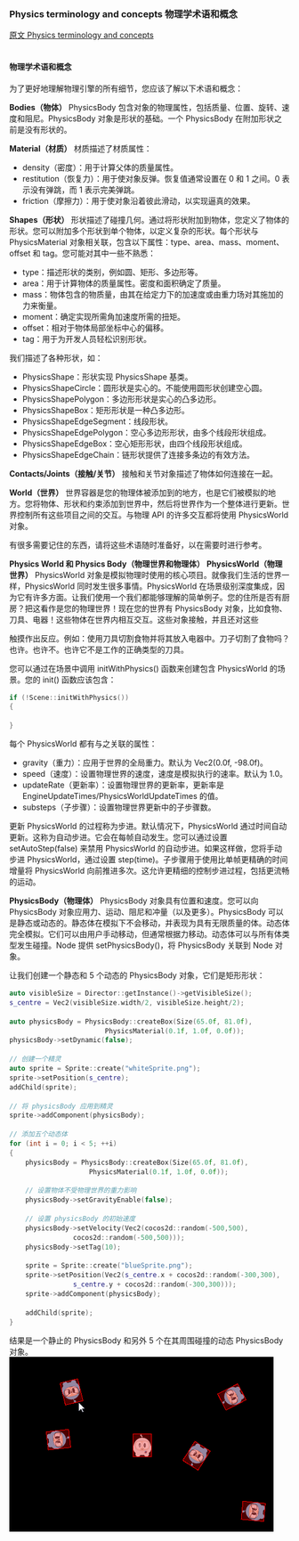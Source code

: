 ### Physics terminology and concepts  物理学术语和概念
[原文 Physics terminology and concepts](https://docs.cocos2d-x.org/cocos2d-x/v4/en/physics/concepts.html) 
<br>
<br>

#### 物理学术语和概念
为了更好地理解物理引擎的所有细节，您应该了解以下术语和概念：

**Bodies（物体）**
PhysicsBody 包含对象的物理属性，包括质量、位置、旋转、速度和阻尼。PhysicsBody 对象是形状的基础。一个 PhysicsBody 在附加形状之前是没有形状的。

**Material（材质）**
材质描述了材质属性：

- density（密度）：用于计算父体的质量属性。
- restitution（恢复力）：用于使对象反弹。恢复值通常设置在 0 和 1 之间。0 表示没有弹跳，而 1 表示完美弹跳。
- friction（摩擦力）：用于使对象沿着彼此滑动，以实现逼真的效果。

**Shapes（形状）**
形状描述了碰撞几何。通过将形状附加到物体，您定义了物体的形状。您可以附加多个形状到单个物体，以定义复杂的形状。每个形状与 PhysicsMaterial 对象相关联，包含以下属性：type、area、mass、moment、offset 和 tag。您可能对其中一些不熟悉：

- type：描述形状的类别，例如圆、矩形、多边形等。
- area：用于计算物体的质量属性。密度和面积确定了质量。
- mass：物体包含的物质量，由其在给定力下的加速度或由重力场对其施加的力来衡量。
- moment：确定实现所需角加速度所需的扭矩。
- offset：相对于物体局部坐标中心的偏移。
- tag：用于为开发人员轻松识别形状。

我们描述了各种形状，如：

- PhysicsShape：形状实现 PhysicsShape 基类。
- PhysicsShapeCircle：圆形状是实心的。不能使用圆形状创建空心圆。
- PhysicsShapePolygon：多边形形状是实心的凸多边形。
- PhysicsShapeBox：矩形形状是一种凸多边形。
- PhysicsShapeEdgeSegment：线段形状。
- PhysicsShapeEdgePolygon：空心多边形形状，由多个线段形状组成。
- PhysicsShapeEdgeBox：空心矩形形状，由四个线段形状组成。
- PhysicsShapeEdgeChain：链形状提供了连接多条边的有效方法。

**Contacts/Joints（接触/关节）**
接触和关节对象描述了物体如何连接在一起。

**World（世界）**
世界容器是您的物理体被添加到的地方，也是它们被模拟的地方。您将物体、形状和约束添加到世界中，然后将世界作为一个整体进行更新。世界控制所有这些项目之间的交互。与物理 API 的许多交互都将使用 PhysicsWorld 对象。

有很多需要记住的东西，请将这些术语随时准备好，以在需要时进行参考。

**Physics World 和 Physics Body（物理世界和物理体）**
**PhysicsWorld（物理世界）**
PhysicsWorld 对象是模拟物理时使用的核心项目。就像我们生活的世界一样，PhysicsWorld 同时发生很多事情。PhysicsWorld 在场景级别深度集成，因为它有许多方面。让我们使用一个我们都能够理解的简单例子。您的住所是否有厨房？把这看作是您的物理世界！现在您的世界有 PhysicsBody 对象，比如食物、刀具、电器！这些物体在世界内相互交互。这些对象接触，并且还对这些

触摸作出反应。例如：使用刀具切割食物并将其放入电器中。刀子切割了食物吗？也许。也许不。也许它不是工作的正确类型的刀具。

您可以通过在场景中调用 initWithPhysics() 函数来创建包含 PhysicsWorld 的场景。您的 init() 函数应该包含：

```cpp
if (!Scene::initWithPhysics())
{

}
```

每个 PhysicsWorld 都有与之关联的属性：

- gravity（重力）：应用于世界的全局重力。默认为 Vec2(0.0f, -98.0f)。
- speed（速度）：设置物理世界的速度，速度是模拟执行的速率。默认为 1.0。
- updateRate（更新率）：设置物理世界的更新率，更新率是 EngineUpdateTimes/PhysicsWorldUpdateTimes 的值。
- substeps（子步骤）：设置物理世界更新中的子步骤数。

更新 PhysicsWorld 的过程称为步进。默认情况下，PhysicsWorld 通过时间自动更新。这称为自动步进。它会在每帧自动发生。您可以通过设置 setAutoStep(false) 来禁用 PhysicsWorld 的自动步进。如果这样做，您将手动步进 PhysicsWorld，通过设置 step(time)。子步骤用于使用比单帧更精确的时间增量将 PhysicsWorld 向前推进多次。这允许更精细的控制步进过程，包括更流畅的运动。

**PhysicsBody（物理体）**
PhysicsBody 对象具有位置和速度。您可以向 PhysicsBody 对象应用力、运动、阻尼和冲量（以及更多）。PhysicsBody 可以是静态或动态的。静态体在模拟下不会移动，并表现为具有无限质量的体。动态体完全模拟。它们可以由用户手动移动，但通常根据力移动。动态体可以与所有体类型发生碰撞。Node 提供 setPhysicsBody()，将 PhysicsBody 关联到 Node 对象。

让我们创建一个静态和 5 个动态的 PhysicsBody 对象，它们是矩形形状：

```cpp
auto visibleSize = Director::getInstance()->getVisibleSize();
s_centre = Vec2(visibleSize.width/2, visibleSize.height/2);

auto physicsBody = PhysicsBody::createBox(Size(65.0f, 81.0f),
                        PhysicsMaterial(0.1f, 1.0f, 0.0f));
physicsBody->setDynamic(false);

// 创建一个精灵
auto sprite = Sprite::create("whiteSprite.png");
sprite->setPosition(s_centre);
addChild(sprite);

// 将 physicsBody 应用到精灵
sprite->addComponent(physicsBody);

// 添加五个动态体
for (int i = 0; i < 5; ++i)
{
    physicsBody = PhysicsBody::createBox(Size(65.0f, 81.0f),
                    PhysicsMaterial(0.1f, 1.0f, 0.0f));

    // 设置物体不受物理世界的重力影响
    physicsBody->setGravityEnable(false);

    // 设置 physicsBody 的初始速度
    physicsBody->setVelocity(Vec2(cocos2d::random(-500,500),
                cocos2d::random(-500,500)));
    physicsBody->setTag(10);

    sprite = Sprite::create("blueSprite.png");
    sprite->setPosition(Vec2(s_centre.x + cocos2d::random(-300,300),
                s_centre.y + cocos2d::random(-300,300)));
    sprite->addComponent(physicsBody);

    addChild(sprite);
}
```

结果是一个静止的 PhysicsBody 和另外 5 个在其周围碰撞的动态 PhysicsBody 对象。<br>
![physics](./CorrelationSprite.gif)
